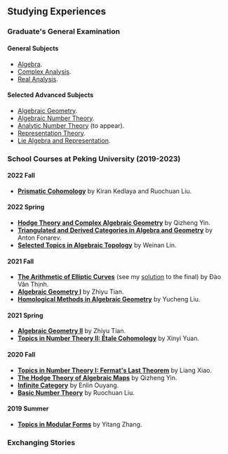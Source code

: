 ## Studying Experiences

### Graduate's General Examination

#### General Subjects
- [Algebra](./genalg/genalg.md).
- [Complex Analysis](./gencplx/gencplx.md).
- [Real Analysis](./genreal/genreal.md).

#### Selected Advanced Subjects
- [Algebraic Geometry](./genag/genag.md).
- [Algebraic Number Theory](./genalgnt/genalgnt.md).
- [Analytic Number Theory](./genannt/genannt.md) (to appear).
- [Representation Theory](./genrep/genrep.md).
- [Lie Algebra and Representation](./genlie/genlie.md).


### School Courses at Peking University (2019-2023)

#### 2022 Fall
- [**Prismatic Cohomology**]() by Kiran Kedlaya and Ruochuan Liu.

#### 2022 Spring
- [**Hodge Theory and Complex Algebraic Geometry**](./hodge22/hodge22.md) by Qizheng Yin.
- [**Triangulated and Derived Categories in Algebra and Geometry**](./dercat/dercat.md) by Anton Fonarev.
- [**Selected Topics in Algebraic Topology**](./AT22/AT22.md) by Weinan Lin.

#### 2021 Fall
- [**The Arithmetic of Elliptic Curves**](./ellcurves2021.md) (see my [solution](./miscellanea/ell21-final.pdf) to the final) by Đào Văn Thịnh.
- [**Algebraic Geometry I**](./AGI2021.md) by Zhiyu Tian.
- [**Homological Methods in Algebraic Geometry**](./homoalg2021/homoalg2021.md) by Yucheng Liu.

#### 2021 Spring
- [**Algebraic Geometry II**](./AGII2021.md) by Zhiyu Tian.
- [**Topics in Number Theory II: Étale Cohomology**](./etcoh.md) by Xinyi Yuan.

#### 2020 Fall
- [**Topics in Number Theory I: Fermat's Last Theorem**](./FLT2020/FLT2020.md) by Liang Xiao.
- [**The Hodge Theory of Algebraic Maps**](./dCM05/dCM05.md) by Qizheng Yin.
- [**Infinite Category**](./infcat/infcat.md) by Enlin Ouyang.
- [**Basic Number Theory**](./basicNT/basicNT.md) by Ruochuan Liu.

#### 2019 Summer
- [**Topics in Modular Forms**]() by Yitang Zhang.


### Exchanging Stories
